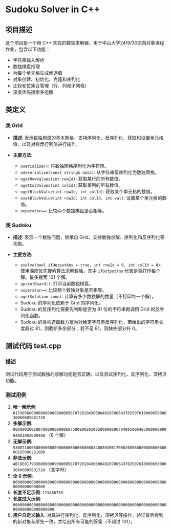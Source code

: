 # Sudoku Solver in C++

## 项目描述

这个项目是一个用 C++ 实现的数独求解器，用于中山大学24/9/30面向对象课程作业，包含以下功能：

- 字符串输入解析
- 数独棋盘推理
- 为每个单元格生成候选值
- 对象创建、初始化、克隆和序列化
- 比较和位集合管理（行、列和子网格）
- 深度优先搜索多组解

## 类定义

### 类 Grid

- **描述**: 表示数独棋盘的基本网格，支持序列化、反序列化、获取和设置单元格值、以及对棋盘行列值进行操作。

- **主要方法**:
  - `oserialize()`: 将数独网格序列化为字符串。
  - `odeserialize(const string& data)`: 从字符串反序列化为数独网格。
  - `ogetRowValues(int rowId)`: 获取某行的所有数值。
  - `ogetColValues(int colId)`: 获取某列的所有数值。
  - `ogetBlockValue(int rowId, int colId)`: 获取某个单元格的数值。
  - `osetBlockValue(int rowId, int colId, int val)`: 设置某个单元格的数值。
  - `ooperator==`: 比较两个数独棋盘是否相等。

### 类 Sudoku

- **描述**: 表示一个数独问题，继承自 Grid，支持数独求解、序列化和反序列化等功能。

- **主要方法**:
  - `osolve(bool ifOutputAns = true, int rowId = 0, int colId = 0)`: 使用深度优先搜索算法求解数独，其中 `ifOutputAns` 代表是否打印每个解。最多搜索 101 个解。
  - `oprintBoard()`: 打印当前数独棋盘。
  - `ooperator==`: 比较两个数独对象是否相等。
  - `ogetSolution_count`: 计算有多少数独解的数量（不打印每一个解）。
  - Sudoku 的序列化依赖于 Grid 的序列化。
  - Sudoku 的反序列化需要先判断是否为 81 位的字符串再调用 Grid 的反序列化函数。
  - Sudoku 的类构造函数方案为对给定字符串反序列化，若给出的字符串长度超过 81，则截断多余部分；若不足 81，则缺失部分补 0。

## 测试代码  test.cpp

### 描述

测试代码用于测试数独的求解功能是否正确，以及测试序列化、反序列化、深拷贝功能。

### 测试用例

1. **唯一解示例**: `017903600000080000900000507072010430000402070064370250701000065000030000005601720`
2. **多解示例**: `006000200100700090000006075008002030020000060070400500640300000090004001002000400` （8 个解）
3. **无解示例**: `530071000600050000098000060800600003400803001700020006000000080060000195000281000`
4. **非法示例**: `ABCDE0179036000000900000507072010430000402070064370250701000065000030000005601720` （含字母）
5. **全 0 示例**: `000000000000000000000000000000000000000000000000000000000000000000000000000000000`
6. **长度不足示例**: `123456789`
7. **长度过大示例**: `0000000000000000000000000000000000000000000000000000000000000000000000000000000000000`
8. **用户自定义输入**: 对其进行序列化、反序列化、深拷贝等操作，验证最后得到的新对象与原先一致，并给出所有可能的答案（不超过 101）。

